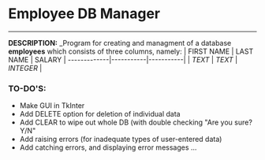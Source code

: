 # Employee DB Manager
---

__DESCRIPTION:__ _Program for creating and managment of a database __employees__
which consists of three columns, namely:
    | FIRST NAME | LAST NAME | SALARY    |
	-------------|-----------|-----------|
	| _TEXT_     |  _TEXT_   | _INTEGER_ |
	
	
### __TO-DO'S:__
  * Make GUI in TkInter
  * Add DELETE option for deletion of individual data
  * Add CLEAR to wipe out whole DB (with double checking "Are you sure? Y/N"
  * Add raising errors (for inadequate types of user-entered data)
  * Add catching errors, and displaying error messages
  ...
  
  